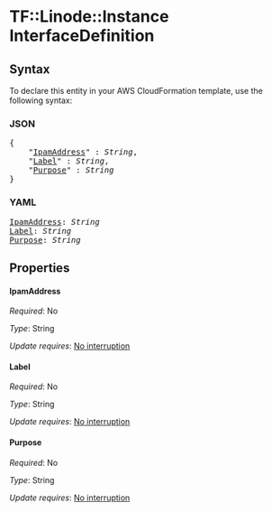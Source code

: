 # TF::Linode::Instance InterfaceDefinition

## Syntax

To declare this entity in your AWS CloudFormation template, use the following syntax:

### JSON

<pre>
{
    "<a href="#ipamaddress" title="IpamAddress">IpamAddress</a>" : <i>String</i>,
    "<a href="#label" title="Label">Label</a>" : <i>String</i>,
    "<a href="#purpose" title="Purpose">Purpose</a>" : <i>String</i>
}
</pre>

### YAML

<pre>
<a href="#ipamaddress" title="IpamAddress">IpamAddress</a>: <i>String</i>
<a href="#label" title="Label">Label</a>: <i>String</i>
<a href="#purpose" title="Purpose">Purpose</a>: <i>String</i>
</pre>

## Properties

#### IpamAddress

_Required_: No

_Type_: String

_Update requires_: [No interruption](https://docs.aws.amazon.com/AWSCloudFormation/latest/UserGuide/using-cfn-updating-stacks-update-behaviors.html#update-no-interrupt)

#### Label

_Required_: No

_Type_: String

_Update requires_: [No interruption](https://docs.aws.amazon.com/AWSCloudFormation/latest/UserGuide/using-cfn-updating-stacks-update-behaviors.html#update-no-interrupt)

#### Purpose

_Required_: No

_Type_: String

_Update requires_: [No interruption](https://docs.aws.amazon.com/AWSCloudFormation/latest/UserGuide/using-cfn-updating-stacks-update-behaviors.html#update-no-interrupt)

